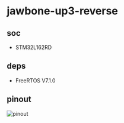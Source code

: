 # jawbone-up3-reverse

## soc
- STM32L162RD

## deps
- FreeRTOS V7.1.0

## pinout
![pinout](https://lh5.googleusercontent.com/EF6cnUjZ-ohDgI8O-CNHxhNkLLuceT-m72sCio1k53mEtg9nVJRzICFd9u_LMUPmodP6i8D170_yn9E=w1366-h664-rw)

